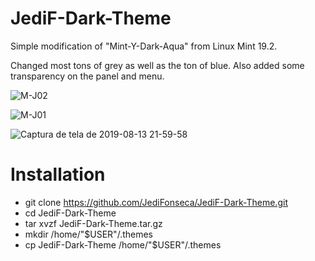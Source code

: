 # JediF-Dark-Theme

Simple modification of "Mint-Y-Dark-Aqua" from Linux Mint 19.2.

Changed most tons of grey as well as the ton of blue. Also added some transparency on the panel and menu.

![M-J02](https://user-images.githubusercontent.com/47907146/62982527-c96bad80-be02-11e9-8b83-b2ff44a73bc9.png)

![M-J01](https://user-images.githubusercontent.com/47907146/62982538-cec8f800-be02-11e9-9fe5-fd4b6541b2a9.png)

![Captura de tela de 2019-08-13 21-59-58](https://user-images.githubusercontent.com/47907146/62987702-7cde9d00-be17-11e9-87b1-7d33a0fd982b.png)

# Installation

- git clone https://github.com/JediFonseca/JediF-Dark-Theme.git
- cd JediF-Dark-Theme
- tar xvzf JediF-Dark-Theme.tar.gz
- mkdir /home/"$USER"/.themes
- cp JediF-Dark-Theme /home/"$USER"/.themes
